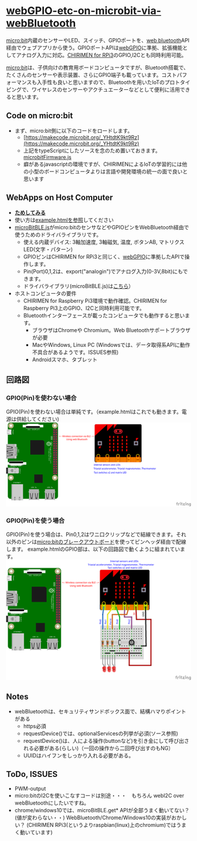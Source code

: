 # [webGPIO-etc-on-microbit-via-webBluetooth](http://chirimen.org/webGPIO-etc-on-microbit-via-webBluetooth/) #
 [micro:bit](https://ja.wikipedia.org/wiki/BBC_Micro:bit)内蔵のセンサーやLED、スイッチ、GPIOポートを、[web bluetooth](https://webbluetoothcg.github.io/web-bluetooth/)API経由でウェブアプリから使う。GPIOポートAPIは[webGPIO](https://rawgit.com/browserobo/WebGPIO/master/index.html)に準拠、拡張機能としてアナログ入力に対応。[CHIRIMEN for RPi3](https://chirimen.org/chirimen-raspi3/)のGPIO,I2Cとも同時利用可能。

[micro:bit](https://ja.wikipedia.org/wiki/BBC_Micro:bit)は、子供向けの教育用ボードコンピュータですが、Bluetooth搭載で、たくさんのセンサーや表示装置、さらにGPIO端子も載っています。コストパフォーマンスも入手性も良いと思いますので、Bluetoothを用いたIoTのプロトタイピングで、ワイヤレスのセンサーやアクチュエーターなどとして便利に活用できると思います。

## Code on micro:bit ##
* まず、micro:bit側に以下のコードをロードします。
  * [https://makecode.microbit.org/_YHtdtK9kt9Rz](https://makecode.microbit.org/_YHtdtK9kt9Rz)
  * 上記をtypeScriptにしたソースを念のため置いておきます。[microbitFirmware.js](microbitFirmware.js)
  * 癖があるjavascriptの環境ですが、CHIRIMENによるIoTの学習的には他の小型のボードコンピュータよりは言語や開発環境の統一の面で良いと思います

## WebApps on Host Computer ##
* **[ためしてみる](https://chirimen.org/webGPIO-etc-on-microbit-via-webBluetooth/example.html)**
* 使い方は[example.htmlを参照](https://github.com/chirimen-oh/webGPIO-etc-on-microbit-via-webBluetooth/blob/master/example.html)してください
* [microBitBLE.js](microBitBLE.js)がmicro:bitのセンサなどやGPIOピンをWebBluetooth経由で使うためのドライバライブラリです。
  * 使える内蔵デバイス: 3軸加速度, 3軸磁気, 温度, ボタンAB, マトリクスLED(文字・パターン)
  * GPIOピンはCHIRIMEN for RPi3と同じく、[webGPIO](https://rawgit.com/browserobo/WebGPIO/master/index.html)に準拠したAPIで操作します。
  * Pin(Port)0,1,2は、export("analogin")でアナログ入力(0-3V,8bit)にもできます。
  * ドライバライブラリ(microBitBLE.js)は[こちら](https://github.com/chirimen-oh/webGPIO-etc-on-microbit-via-webBluetooth/blob/master/microBitBLE.js)）
* ホストコンピュータの要件
  * CHIRIMEN for Raspberry Pi3環境で動作確認。CHIRIMEN for Raspberry Pi3上のGPIO、I2Cと同時利用可能です。
  * Bluetoothインターフェースが載ったコンピュータでも動作すると思います。
    * ブラウザはChromeや Chromium。Web Bluetoothサポートブラウザが必要
    * MacやWindows, Linux PC (Windowsでは、データ取得系APIに動作不具合があるようです。ISSUES参照)
    * Androidスマホ、タブレット


## 回路図 ##
### GPIO(Pin)を使わない場合 ###
GPIO(Pin)を使わない場合は単純です。（example.htmlはこれでも動きます。電源は供給してください)
![GPIOを使わない場合の回路図](imgs/micro_bit.png)

### GPIO(Pin)を使う場合 ###
GPIO(Pin)を使う場合は、Pin0,1,2はワニ口クリップなどで結線できます。それ以外のピンは[micro:bitのブレークアウトボード](https://www.google.com/search?q=micro:bit+breakout&tbm=isch)を使ってピンヘッダ経由で配線します。
example.htmlのGPIO部は、以下の回路図で動くように組まれています。
![GPIOを使う場合の回路図](imgs/micro_bit_gpio.png)

## Notes ##
* webBluetoothは、セキュリティサンドボックス面で、結構ハマりポイントがある
  * https必須
  * requestDevice()では、optionalServicesの列挙が必須(ソース参照)
  * requestDevice()は、人による操作(buttonなど)を引き金にして呼び出される必要がある(らしい)（一回の操作から二回呼び出すのもNG）
  * UUIDはハイフンをしっかり入れる必要がある。

## ToDo, ISSUES ##
* PWM-output
* micro:bitのI2Cを使いこなすコードは別途・・・　もちろん webI2C over webBluetoothにしたいですね。
* chrome/windows10では、microBitBLE.get* APIが全部うまく動いてない？(値が変わらない・・) WebBluetooth/Chrome/Windows10の実装がおかしい？ (CHIRIMEN RPi3(というよりraspbian(linux)上のchromium)ではうまく動いています)
